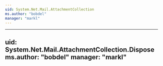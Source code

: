```yaml
---
uid: System.Net.Mail.AttachmentCollection
ms.author: "bobdel"
manager: "markl"
---
```


---
uid: System.Net.Mail.AttachmentCollection.Dispose
ms.author: "bobdel"
manager: "markl"
---
